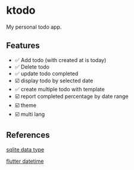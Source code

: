 # ktodo

My personal todo app.

## Features

- :white_check_mark: Add todo (with created at is today)
- :white_check_mark: Delete todo
- :white_check_mark: update todo completed
- :ballot_box_with_check: display todo by selected date
- :white_check_mark: create multiple todo with template
- :ballot_box_with_check: report completed percentage by date range
- :ballot_box_with_check: theme
- :ballot_box_with_check: multi lang

###

## References

[sqlite data type](https://www.sqlite.org/datatype3.html)

[flutter datetime](https://api.flutter.dev/flutter/dart-core/DateTime-class.html)

